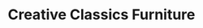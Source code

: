 ---
title: "Creative Classics Furniture"
url: /alexandria/creative-classics-furniture/
shop: Möbel
---